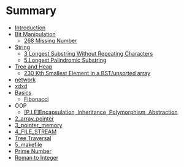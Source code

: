 # Summary

* [Introduction](README.md)
* [Bit Manipulation](bit-manipulation.md)
  * [268 Missing Number](bit-manipulation/as.md)
* [String](chapter1.md)
  * [3 Longest Substring Without Repeating Characters   ](chapter1/sdff.md)
  * [5 Longest Palindromic Substring](chapter1/5-longest-palindromic-substring.md)
* [Tree and Heap](tree-and-heap.md)
  * [230 Kth Smallest Element in a BST/unsorted array](tree-and-heap/230-kth-smallest-element-in-a-bstunsorted-array.md)
* [network](network.md)
* [xdxd](xdxd.md)
* [Basics](basics.md)
  * [Fibonacci](basics/fibonacci.md)
* OOP
  * [\[P.I.E\]Encapsulation, Inheritance, Polymorphism, Abstraction](pieencapsulation-inheritance-polymorphism-abstraction.md)
* [2\_array\_pointer](2array-pointer.md)
* [3\_pointer\_memory](3pointer-memory.md)
* [4\_FILE\_STREAM](4file-stream.md)
* [Tree Traversal](tree-traversal.md)
* [5\_makefile](5makefile.md)
* [Prime Number](prime-number.md)
* [Roman to Integer](roman-to-integer.md)


